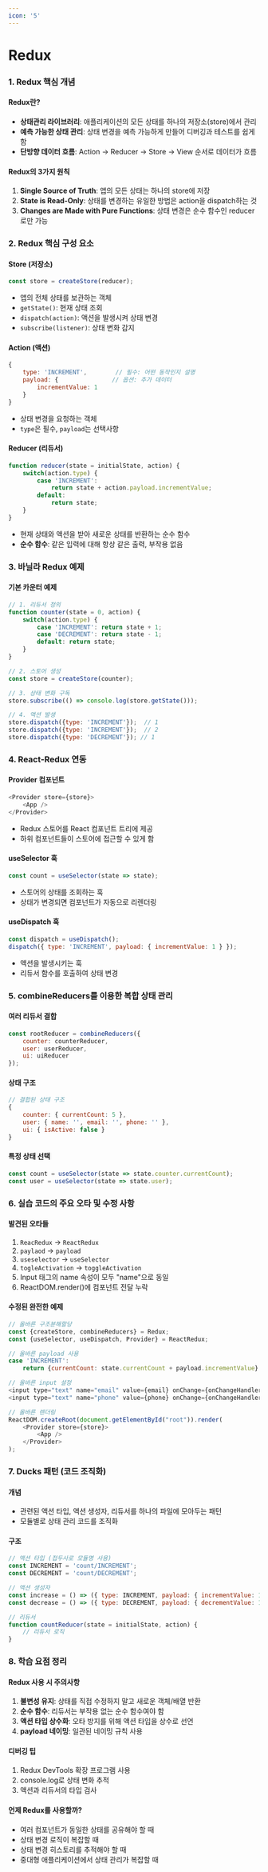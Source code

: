 ```yaml
---
icon: '5'
---
```


# Redux

### 1. Redux 핵심 개념

#### Redux란?

* **상태관리 라이브러리**: 애플리케이션의 모든 상태를 하나의 저장소(store)에서 관리
* **예측 가능한 상태 관리**: 상태 변경을 예측 가능하게 만들어 디버깅과 테스트를 쉽게 함
* **단방향 데이터 흐름**: Action → Reducer → Store → View 순서로 데이터가 흐름

#### Redux의 3가지 원칙

1. **Single Source of Truth**: 앱의 모든 상태는 하나의 store에 저장
2. **State is Read-Only**: 상태를 변경하는 유일한 방법은 action을 dispatch하는 것
3. **Changes are Made with Pure Functions**: 상태 변경은 순수 함수인 reducer로만 가능

### 2. Redux 핵심 구성 요소

#### Store (저장소)

```javascript
const store = createStore(reducer);
```

* 앱의 전체 상태를 보관하는 객체
* `getState()`: 현재 상태 조회
* `dispatch(action)`: 액션을 발생시켜 상태 변경
* `subscribe(listener)`: 상태 변화 감지

#### Action (액션)

```javascript
{
    type: 'INCREMENT',        // 필수: 어떤 동작인지 설명
    payload: {               // 옵션: 추가 데이터
        incrementValue: 1
    }
}
```

* 상태 변경을 요청하는 객체
* `type`은 필수, `payload`는 선택사항

#### Reducer (리듀서)

```javascript
function reducer(state = initialState, action) {
    switch(action.type) {
        case 'INCREMENT':
            return state + action.payload.incrementValue;
        default:
            return state;
    }
}
```

* 현재 상태와 액션을 받아 새로운 상태를 반환하는 순수 함수
* **순수 함수**: 같은 입력에 대해 항상 같은 출력, 부작용 없음

### 3. 바닐라 Redux 예제

#### 기본 카운터 예제

```javascript
// 1. 리듀서 정의
function counter(state = 0, action) {
    switch(action.type) {
        case 'INCREMENT': return state + 1;
        case 'DECREMENT': return state - 1;
        default: return state;
    }
}

// 2. 스토어 생성
const store = createStore(counter);

// 3. 상태 변화 구독
store.subscribe(() => console.log(store.getState()));

// 4. 액션 발생
store.dispatch({type: 'INCREMENT'});  // 1
store.dispatch({type: 'INCREMENT'});  // 2
store.dispatch({type: 'DECREMENT'}); // 1
```

### 4. React-Redux 연동

#### Provider 컴포넌트

```javascript
<Provider store={store}>
    <App />
</Provider>
```

* Redux 스토어를 React 컴포넌트 트리에 제공
* 하위 컴포넌트들이 스토어에 접근할 수 있게 함

#### useSelector 훅

```javascript
const count = useSelector(state => state);
```

* 스토어의 상태를 조회하는 훅
* 상태가 변경되면 컴포넌트가 자동으로 리렌더링

#### useDispatch 훅

```javascript
const dispatch = useDispatch();
dispatch({ type: 'INCREMENT', payload: { incrementValue: 1 } });
```

* 액션을 발생시키는 훅
* 리듀서 함수를 호출하여 상태 변경

### 5. combineReducers를 이용한 복합 상태 관리

#### 여러 리듀서 결합

```javascript
const rootReducer = combineReducers({
    counter: counterReducer,
    user: userReducer,
    ui: uiReducer
});
```

#### 상태 구조

```javascript
// 결합된 상태 구조
{
    counter: { currentCount: 5 },
    user: { name: '', email: '', phone: '' },
    ui: { isActive: false }
}
```

#### 특정 상태 선택

```javascript
const count = useSelector(state => state.counter.currentCount);
const user = useSelector(state => state.user);
```

### 6. 실습 코드의 주요 오타 및 수정 사항

#### 발견된 오타들

1. `ReacRedux` → `ReactRedux`
2. `paylaod` → `payload`
3. `useselector` → `useSelector`
4. `togleActivation` → `toggleActivation`
5. Input 태그의 name 속성이 모두 "name"으로 동일
6. ReactDOM.render()에 컴포넌트 전달 누락

#### 수정된 완전한 예제

```javascript
// 올바른 구조분해할당
const {createStore, combineReducers} = Redux;
const {useSelector, useDispatch, Provider} = ReactRedux;

// 올바른 payload 사용
case 'INCREMENT':
    return {currentCount: state.currentCount + payload.incrementValue}

// 올바른 input 설정
<input type="text" name="email" value={email} onChange={onChangeHandler}/>
<input type="text" name="phone" value={phone} onChange={onChangeHandler}/>

// 올바른 렌더링
ReactDOM.createRoot(document.getElementById("root")).render(
    <Provider store={store}>
        <App />
    </Provider>
);
```

### 7. Ducks 패턴 (코드 조직화)

#### 개념

* 관련된 액션 타입, 액션 생성자, 리듀서를 하나의 파일에 모아두는 패턴
* 모듈별로 상태 관리 코드를 조직화

#### 구조

```javascript
// 액션 타입 (접두사로 모듈명 사용)
const INCREMENT = 'count/INCREMENT';
const DECREMENT = 'count/DECREMENT';

// 액션 생성자
const increase = () => ({ type: INCREMENT, payload: { incrementValue: 1 } });
const decrease = () => ({ type: DECREMENT, payload: { decrementValue: 1 } });

// 리듀서
function countReducer(state = initialState, action) {
    // 리듀서 로직
}
```

### 8. 학습 요점 정리

#### Redux 사용 시 주의사항

1. **불변성 유지**: 상태를 직접 수정하지 말고 새로운 객체/배열 반환
2. **순수 함수**: 리듀서는 부작용 없는 순수 함수여야 함
3. **액션 타입 상수화**: 오타 방지를 위해 액션 타입을 상수로 선언
4. **payload 네이밍**: 일관된 네이밍 규칙 사용

#### 디버깅 팁

1. Redux DevTools 확장 프로그램 사용
2. console.log로 상태 변화 추적
3. 액션과 리듀서의 타입 검사

#### 언제 Redux를 사용할까?

* 여러 컴포넌트가 동일한 상태를 공유해야 할 때
* 상태 변경 로직이 복잡할 때
* 상태 변경 히스토리를 추적해야 할 때
* 중대형 애플리케이션에서 상태 관리가 복잡할 때
